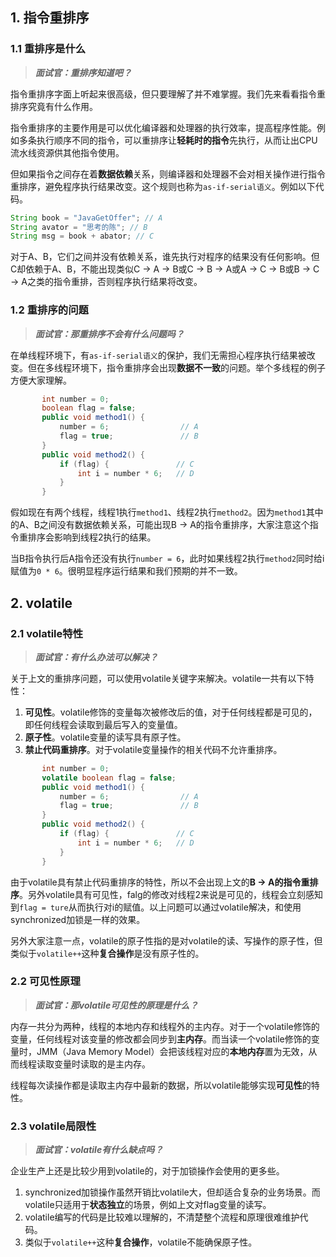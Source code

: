 ## 1. 指令重排序

### 1.1 重排序是什么

> ***面试官：重排序知道吧？***

指令重排序字面上听起来很高级，但只要理解了并不难掌握。我们先来看看指令重排序究竟有什么作用。

指令重排序的主要作用是可以优化编译器和处理器的执行效率，提高程序性能。例如多条执行顺序不同的指令，可以重排序让**轻耗时的指令**先执行，从而让出CPU流水线资源供其他指令使用。

但如果指令之间存在着**数据依赖**关系，则编译器和处理器不会对相关操作进行指令重排序，避免程序执行结果改变。这个规则也称为`as-if-serial语义`。例如以下代码。

```java
String book = "JavaGetOffer"; // A
String avator = "思考的陈"; // B
String msg = book + abator; // C
```

对于A、B，它们之间并没有依赖关系，谁先执行对程序的结果没有任何影响。但C却依赖于A、B，不能出现类似C -> A -> B或C -> B -> A或A -> C -> B或B -> C -> A之类的指令重排，否则程序执行结果将改变。

### 1.2 重排序的问题

> ***面试官：那重排序不会有什么问题吗？***

在单线程环境下，有`as-if-serial语义`的保护，我们无需担心程序执行结果被改变。但在多线程环境下，指令重排序会出现**数据不一致**的问题。举个多线程的例子方便大家理解。

```java
       int number = 0;
       boolean flag = false;
       public void method1() {
           number = 6;                // A
           flag = true;               // B
       }
       public void method2() {
           if (flag) {               // C
               int i = number * 6;   // D
           }
       }
```

假如现在有两个线程，线程1执行`method1`、线程2执行`method2`。因为`method1`其中的A、B之间没有数据依赖关系，可能出现B -> A的指令重排序，大家注意这个指令重排序会影响到线程2执行的结果。

当B指令执行后A指令还没有执行`number = 6`，此时如果线程2执行`method2`同时给i赋值为`0 * 6`。很明显程序运行结果和我们预期的并不一致。

## 2. volatile

### 2.1 volatile特性

> ***面试官：有什么办法可以解决？***

关于上文的重排序问题，可以使用volatile关键字来解决。volatile一共有以下特性：

1. **可见性**。volatile修饰的变量每次被修改后的值，对于任何线程都是可见的，即任何线程会读取到最后写入的变量值。
2. **原子性**。volatile变量的读写具有原子性。
3. **禁止代码重排序**。对于volatile变量操作的相关代码不允许重排序。

```java
       int number = 0;
       volatile boolean flag = false;
       public void method1() {
           number = 6;                // A
           flag = true;               // B
       }
       public void method2() {
           if (flag) {               // C
               int i = number * 6;   // D
           }
       }
```

由于volatile具有禁止代码重排序的特性，所以不会出现上文的**B -> A的指令重排序**。另外volatile具有可见性，falg的修改对线程2来说是可见的，线程会立刻感知到`flag = ture`从而执行对i的赋值。以上问题可以通过volatile解决，和使用synchronized加锁是一样的效果。

另外大家注意一点，volatile的原子性指的是对volatile的读、写操作的原子性，但类似于`volatile++`这种**复合操作**是没有原子性的。

### 2.2 可见性原理

> ***面试官：那volatile可见性的原理是什么？***

内存一共分为两种，线程的本地内存和线程外的主内存。对于一个volatile修饰的变量，任何线程对该变量的修改都会同步到**主内存**。而当读一个volatile修饰的变量时，JMM（Java Memory Model）会把该线程对应的**本地内存**置为无效，从而线程读取变量时读取的是主内存。

线程每次读操作都是读取主内存中最新的数据，所以volatile能够实现**可见性**的特性。

### 2.3 volatile局限性

> ***面试官：volatile有什么缺点吗？***

企业生产上还是比较少用到volatile的，对于加锁操作会使用的更多些。

1. synchronized加锁操作虽然开销比volatile大，但却适合复杂的业务场景。而volatile只适用于**状态独立**的场景，例如上文对flag变量的读写。
2. volatile编写的代码是比较难以理解的，不清楚整个流程和原理很难维护代码。
3. 类似于`volatile++`这种**复合操作**，volatile不能确保原子性。